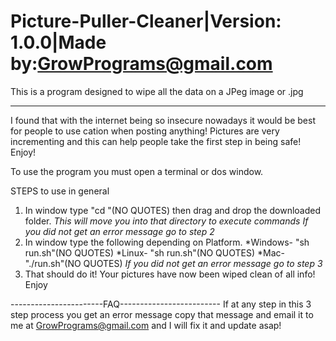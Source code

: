 Picture-Puller-Cleaner|Version: 1.0.0|Made by:GrowPrograms@gmail.com
======================

This is a program designed to wipe all the data on a JPeg image or .jpg
***********************************************************************
I found that with the internet being so insecure nowadays it would be
best for people to use cation when posting anything! Pictures are very
incrementing and this can help people take the first step in being safe!
Enjoy!

To use the program you must open a terminal or dos window.

STEPS to use in general
1. In window type "cd "(NO QUOTES) then drag and drop the downloaded folder.
    *This will move you into that directory to execute commands*
    *If you did not get an error message go to step 2*
2. In window type the following depending on Platform.
     *Windows- "sh run.sh"(NO QUOTES)
     *Linux- "sh run.sh"(NO QUOTES)
     *Mac- "./run.sh"(NO QUOTES)
    *If you did not get an error message go to step 3*
3. That should do it! Your pictures have now been wiped clean of all info! Enjoy

-----------------------FAQ-------------------------
If at any step in this 3 step process you get an error message copy that message and
email it to me at GrowPrograms@gmail.com and I will fix it and update asap!